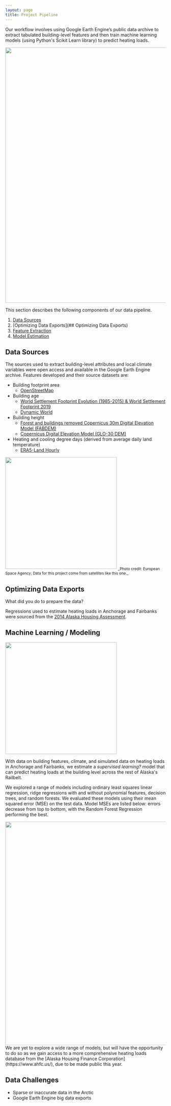 ```yaml
---
layout: page
title: Project Pipeline
---
```

Our workflow involves using Google Earth Engine’s public data archive to extract tabulated building-level features and then train machine learning models (using Python's Scikit Learn library) to predict heating loads.

<img src="{{ site.url }}{{ site.baseurl }}/assets/img/pipeline.png" width="800">

This section describes the following components of our data pipeline.
1. [Data Sources](#datasources)
2. [Optimizing Data Exports](## Optimizing Data Exports)
3. <a href="#FeatureExtraction">Feature Extraction</a>
5. <a href="#ModelEstimation">Model Estimation</a>

## Data Sources

The sources used to extract building-level attributes and local climate variables were open access and available in the Google Earth Engine archive. Features developed and their source datasets are:
+ Building footprint area
	+ [OpenStreetMap](https://www.openstreetmap.org)
+ Building age
	+ [World Settlement Footprint Evolution (1985-2015) & World Settlement Footprint 2019](https://samapriya.github.io/awesome-gee-community-datasets/projects/wsf/)
	+ [Dynamic World](https://developers.google.com/earth-engine/datasets/catalog/GOOGLE_DYNAMICWORLD_V1)
+ Building height
	+ [Forest and buildings removed Copernicus 30m Digital Elevation Model (FABDEM)](https://samapriya.github.io/awesome-gee-community-datasets/projects/fabdem/)
	+ [Copernicus Digital Elevation Model (GLO-30 DEM)](https://samapriya.github.io/awesome-gee-community-datasets/projects/glo30/)
+ Heating and cooling degree days (derived from average daily land temperature)
	+ [ERA5-Land Hourly](https://developers.google.com/earth-engine/datasets/catalog/ECMWF_ERA5_LAND_HOURLY)

<img src="{{ site.url }}{{ site.baseurl }}/assets/img/copernicus_sat.png" width="350">
<sub>_Photo credit: European Space Agency; Data for this project come from satellites like this one._</sub>

## Optimizing Data Exports

What did you do to prepare the data?


Regressions used to estimate heating loads in Anchorage and Fairbanks were sourced from the [2014 Alaska Housing Assessment](https://www.ahfc.us/pros/energy/alaska-housing-assessment/housing-assessment).

## Machine Learning / Modeling
<img src="{{ site.url }}{{ site.baseurl }}/assets/img/ak_anch_fair.png" width="350">
<!--  note you can make text wrap by adding img align="right" between img and src-->

With data on building features, climate, and simulated data on heating loads in Anchorage and Fairbanks, we estimate a _supervised learning?_ model that can predict heating loads at the building level across the rest of Alaska's Railbelt.

We explored a range of models including ordinary least squares linear regression, ridge regressions with and without polynomial features, decision trees, and random forests. We evaluated these models using their mean squared error (MSE) on the test data. Model MSEs are listed below: errors decrease from top to bottom, with the Random Forest Regression performing the best.

<img src="{{ site.url }}{{ site.baseurl }}/assets/img/mse.png" width="700">
We are yet to explore a wide range of models, but will have the opportunity to do so as we gain access to a more comprehensive heating loads database from the [Alaska Housing Finance Corporation](https://www.ahfc.us/), due to be made public this year.

## Data Challenges
+ Sparse or inaccurate data in the Arctic
+ Google Earth Engine big data exports
